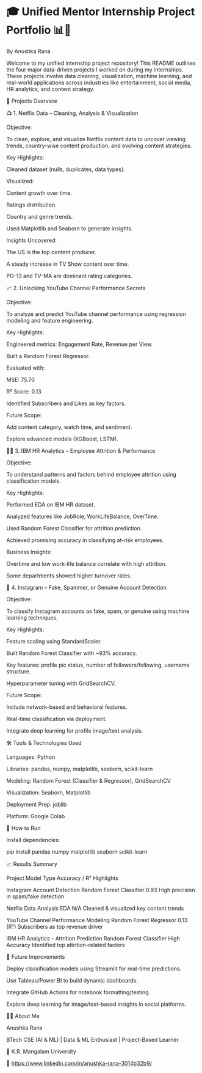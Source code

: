 # 🎓 Unified Mentor Internship Project Portfolio 📊🤖

By Anushka Rana

Welcome to my unified internship project repository! This README outlines the four major data-driven projects I worked on during my internships. These projects involve data cleaning, visualization, machine learning, and real-world applications across industries like entertainment, social media, HR analytics, and content strategy.

📁 Projects Overview

📺 1. Netflix Data – Cleaning, Analysis & Visualization

Objective:

To clean, explore, and visualize Netflix content data to uncover viewing trends, country-wise content production, and evolving content strategies.

Key Highlights:

Cleaned dataset (nulls, duplicates, data types).

Visualized:

Content growth over time.

Ratings distribution.

Country and genre trends.

Used Matplotlib and Seaborn to generate insights.

Insights Uncovered:

The US is the top content producer.

A steady increase in TV Show content over time.

PG-13 and TV-MA are dominant rating categories.

📈 2. Unlocking YouTube Channel Performance Secrets

Objective:

To analyze and predict YouTube channel performance using regression modeling and feature engineering.

Key Highlights:

Engineered metrics: Engagement Rate, Revenue per View.

Built a Random Forest Regressor.

Evaluated with:

MSE: 75.70

R² Score: 0.13

Identified Subscribers and Likes as key factors.

Future Scope:

Add content category, watch time, and sentiment.

Explore advanced models (XGBoost, LSTM).

👩‍💼 3. IBM HR Analytics – Employee Attrition & Performance

Objective:

To understand patterns and factors behind employee attrition using classification models.

Key Highlights:

Performed EDA on IBM HR dataset.

Analyzed features like JobRole, WorkLifeBalance, OverTime.

Used Random Forest Classifier for attrition prediction.

Achieved promising accuracy in classifying at-risk employees.

Business Insights:

Overtime and low work-life balance correlate with high attrition.

Some departments showed higher turnover rates.

📸 4. Instagram – Fake, Spammer, or Genuine Account Detection

Objective:

To classify Instagram accounts as fake, spam, or genuine using machine learning techniques.

Key Highlights:

Feature scaling using StandardScaler.

Built Random Forest Classifier with ~93% accuracy.

Key features: profile pic status, number of followers/following, username structure.

Hyperparameter tuning with GridSearchCV.

Future Scope:

Include network-based and behavioral features.

Real-time classification via deployment.

Integrate deep learning for profile image/text analysis.

🛠️ Tools & Technologies Used

Languages: Python

Libraries: pandas, numpy, matplotlib, seaborn, scikit-learn

Modeling: Random Forest (Classifier & Regressor), GridSearchCV

Visualization: Seaborn, Matplotlib

Deployment Prep: joblib

Platform: Google Colab

📌 How to Run

Install dependencies:

pip install pandas numpy matplotlib seaborn scikit-learn

📈 Results Summary

Project	Model Type	Accuracy / R²	Highlights

Instagram Account Detection	Random Forest Classifier	0.93	High precision in spam/fake detection

Netflix Data Analysis	EDA	N/A	Cleaned & visualized key content trends

YouTube Channel Performance Modeling	Random Forest Regressor	0.13 (R²)	Subscribers as top revenue driver

IBM HR Analytics – Attrition Prediction	Random Forest Classifier	High Accuracy	Identified top attrition-related factors

🔮 Future Improvements

Deploy classification models using Streamlit for real-time predictions.

Use Tableau/Power BI to build dynamic dashboards.

Integrate GitHub Actions for notebook formatting/testing.

Explore deep learning for image/text-based insights in social platforms.

👩‍💻 About Me

Anushka Rana

BTech CSE (AI & ML) | Data & ML Enthusiast | Project-Based Learner

📍 K.R. Mangalam University

🔗 https://www.linkedin.com/in/anushka-rana-3014b32b9/
